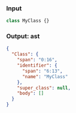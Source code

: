 ### Input
```js parse:expr
class MyClass {}
```

### Output: ast
```json
{
  "Class": {
    "span": "0:16",
    "identifier": {
      "span": "6:13",
      "name": "MyClass"
    },
    "super_class": null,
    "body": []
  }
}
```
